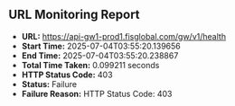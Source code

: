 ## URL Monitoring Report

- **URL:** https://api-gw1-prod1.fisglobal.com/gw/v1/health
- **Start Time:** 2025-07-04T03:55:20.139656
- **End Time:** 2025-07-04T03:55:20.238867
- **Total Time Taken:** 0.099211 seconds
- **HTTP Status Code:** 403
- **Status:** Failure
- **Failure Reason:** HTTP Status Code: 403
